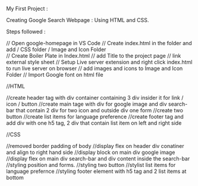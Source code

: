 My First Project : 

Creating Google Search Webpage : Using HTML and CSS.

Steps followed : 

// Open google-homepage in VS Code 
// Create index.html in the folder and add / CSS folder / Image and Icon Folder  
// Create Boiler Plate in Index.html
// add Title to the project page 
// link external style sheet
// Setup Live server extension and right click index.html to run live server on browser
// add images and icons to Image and Icon Folder
// Import Google font on html file 

//HTML
  
  //create header tag with div container containing 3 div insider it for link / icon / button
  //create main tage with div for google image and div search-bar that contain 2 div for two icon and outside div one form
  //create two button 
  //create list items for language preference 
  //create footer tag and add div with one h5 tag, 2 div that contain list item on left and right side

  //CSS

  //removed border padding of body 
  //display flex on header div conatiner and align to right hand side
  //display block on main div google image
  //display flex on main div search-bar and div content inside the search-bar
  //styling position and forms. 
  //styling two button
  //stylist list items for language prefernce 
  //styling footer element with h5 tag and 2 list items at bottom